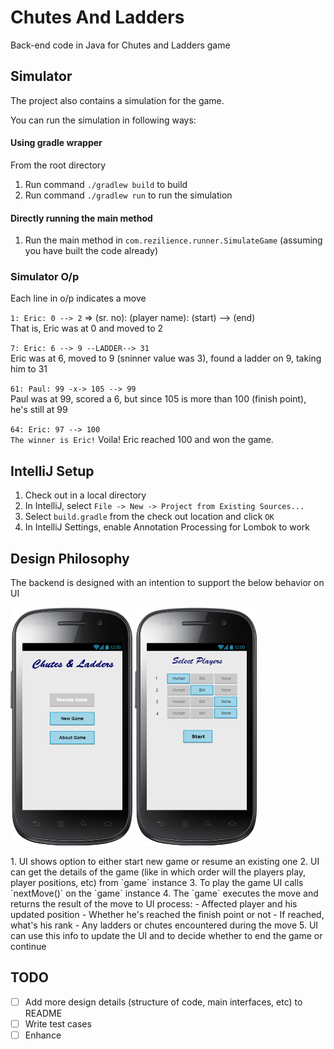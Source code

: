 # Chutes And Ladders
Back-end code in Java for Chutes and Ladders game

## Simulator
The project also contains a simulation for the game.

You can run the simulation in following ways:

#### Using gradle wrapper
From the root directory
1. Run command `./gradlew build` to build
2. Run command `./gradlew run` to run the simulation

#### Directly running the main method
1. Run the main method in `com.rezilience.runner.SimulateGame` (assuming you have built the code already) 

### Simulator O/p
Each line in o/p indicates a move

`1: Eric: 0 --> 2` => (sr. no): (player name): (start) --> (end)  
That is, Eric was at 0 and moved to 2

`7: Eric: 6 --> 9 --LADDER--> 31`  
Eric was at 6, moved to 9 (sninner value was 3), found a ladder on 9, taking him to 31 

`61: Paul: 99 -x-> 105 --> 99`  
Paul was at 99, scored a 6, but since 105 is more than 100 (finish point), he's still at 99

`64: Eric: 97 --> 100`  
`The winner is Eric!`
Voila! Eric reached 100 and won the game.

## IntelliJ Setup
1. Check out in a local directory
2. In IntelliJ, select `File -> New -> Project from Existing Sources...`
3. Select `build.gradle` from the check out location and click `OK`
4. In IntelliJ Settings, enable Annotation Processing for Lombok to work   

## Design Philosophy
The backend is designed with an intention to support the below behavior on UI  
<p align="left">
<img src="res/screen1.png" width="195" height="381">
<img src="res/screen2.png" width="195" height="381">
</p>
1. UI shows option to either start new game or resume an existing one
2. UI can get the details of the game (like in which order will the players play, player positions, etc) from `game` instance
3. To play the game UI calls `nextMove()` on the `game` instance
4. The `game` executes the move and returns the result of the move to UI process:
   - Affected player and his updated position
   - Whether he's reached the finish point or not
   - If reached, what's his rank
   - Any ladders or chutes encountered during the move
5. UI can use this info to update the UI and to decide whether to end the game or continue


## TODO
- [ ] Add more design details (structure of code, main interfaces, etc) to README
- [ ] Write test cases
- [ ] Enhance
